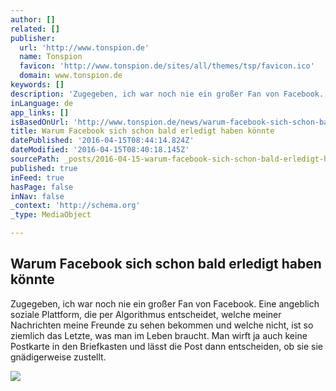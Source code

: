 ```yaml
---
author: []
related: []
publisher:
  url: 'http://www.tonspion.de'
  name: Tonspion
  favicon: 'http://www.tonspion.de/sites/all/themes/tsp/favicon.ico'
  domain: www.tonspion.de
keywords: []
description: 'Zugegeben, ich war noch nie ein großer Fan von Facebook. Eine angeblich soziale Plattform, die per Algorithmus entscheidet, welche meiner Nachrichten meine Freunde zu sehen bekommen und welche nicht, ist so ziemlich das Letzte, was man im Leben braucht. Man wirft ja auch keine Postkarte in den Briefkasten und lässt die Post dann entscheiden, ob sie sie gnädigerweise zustellt.'
inLanguage: de
app_links: []
isBasedOnUrl: 'http://www.tonspion.de/news/warum-facebook-sich-schon-bald-erledigt-haben-koennte'
title: Warum Facebook sich schon bald erledigt haben könnte
datePublished: '2016-04-15T08:44:14.824Z'
dateModified: '2016-04-15T08:40:18.145Z'
sourcePath: _posts/2016-04-15-warum-facebook-sich-schon-bald-erledigt-haben-konnte.md
published: true
inFeed: true
hasPage: false
inNav: false
_context: 'http://schema.org'
_type: MediaObject

---
```

<article style=""><h1>Warum Facebook sich schon bald erledigt haben könnte</h1><p>Zugegeben, ich war noch nie ein großer Fan von Facebook. Eine angeblich soziale Plattform, die per Algorithmus entscheidet, welche meiner Nachrichten meine Freunde zu sehen bekommen und welche nicht, ist so ziemlich das Letzte, was man im Leben braucht. Man wirft ja auch keine Postkarte in den Briefkasten und lässt die Post dann entscheiden, ob sie sie gnädigerweise zustellt.</p><img src="http://www.tonspion.de/sites/default/files/images/2016/04/facebook-tonspion.jpg" /></article>